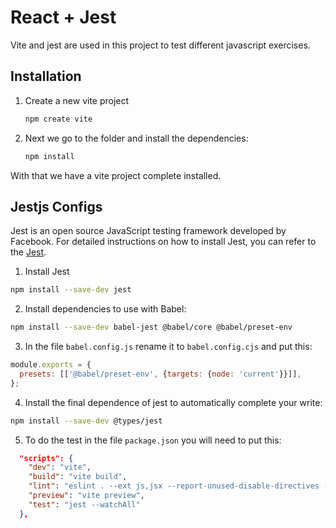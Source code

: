 # React + Jest
Vite and jest are used in this project to test different javascript exercises.

## Installation
1. Create a new vite project
    ```bash
    npm create vite
    ```
2. Next we go to the folder and install the dependencies:
    ```bash
    npm install
    ```
With that we have a vite project complete installed.

## Jestjs Configs

Jest is an open source JavaScript testing framework developed by Facebook.
For detailed instructions on how to install Jest, you can refer to the [Jest](https://jestjs.io/docs/getting-started).

1. Install Jest
```bash
npm install --save-dev jest
```
2. Install dependencies to use with Babel:
```bash
npm install --save-dev babel-jest @babel/core @babel/preset-env
```
3. In the file `babel.config.js` rename it to `babel.config.cjs` and put this:
```cjs
module.exports = {
  presets: [['@babel/preset-env', {targets: {node: 'current'}}]],
};
```
4. Install the final dependence of jest to automatically complete your write:
```bash
npm install --save-dev @types/jest
```

5. To do the test in the file `package.json` you will need to put this:
```json
  "scripts": {
    "dev": "vite",
    "build": "vite build",
    "lint": "eslint . --ext js,jsx --report-unused-disable-directives --max-warnings 0",
    "preview": "vite preview",
    "test": "jest --watchAll"
  },
```